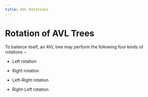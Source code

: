 ```yaml
---
title: AVL Rotations
---
```


# Rotation of AVL Trees

To balance itself, an AVL tree may perform the following four kinds of rotations −

  * Left rotation

  * Right rotation

  * Left-Right rotation

  * Right-Left rotation
